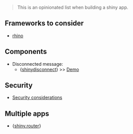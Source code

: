 
> This is an opinionated list when building a shiny app. 

## Frameworks to consider

- [rhino](https://appsilon.github.io/rhino/index.html)

## Components

- Disconnected message:
  - {[shinydisconnect](https://github.com/daattali/shinydisconnect)} >> [Demo](https://daattali.com/shiny/shinydisconnect-demo/) 




## Security
- [Security considerations](https://github.com/myominnoo/awesome-r-coding/blob/main/shiny/shiny-security.md)

## Multiple apps 

- {[shiny.router](https://appsilon.github.io/rhino/articles/tutorial/create-your-first-rhino-app.html)}

